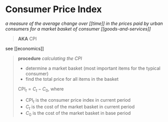 # Consumer Price Index

_a measure of the average change over [[time]] in the prices paid by urban consumers for a market basket of consumer [[goods-and-services]]_

> **AKA** CPI

see [[economics]]

> **procedure** _calculating the CPI_
>
> - determine a market basket (most important items for the typical consumer)
> - find the total price for all items in the basket
>
> $\text{CPI}_t = C_t - C_0$, where
>
> - $\text{CPI}_t$ is the consumer price index in current period
> - $C_t$ is the cost of the market basket in current period
> - $C_0$ is the cost of the market basket in base period
